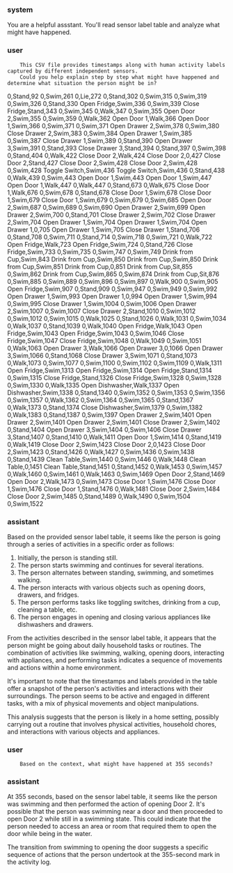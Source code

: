 ### system
You are a helpful assstant. You'll read sensor label table and analyze what might have happened.
### user

        This CSV file provides timestamps along with human activity labels captured by different independent sensors.
        Could you help explain step by step what might have happened and determine what situation the person might be in?
    
0,Stand,92
0,Swim,261
0,Lie,272
0,Stand,302
0,Swim,315
0,Swim,319
0,Swim,326
0,Stand,330
Open Fridge,Swim,336
0,Swim,339
Close Fridge,Stand,343
0,Swim,345
0,Walk,347
0,Swim,355
Open Door 2,Swim,355
0,Swim,359
0,Walk,362
Open Door 1,Walk,366
Open Door 1,Swim,366
0,Swim,371
0,Swim,371
Open Drawer 2,Swim,378
0,Swim,380
Close Drawer 2,Swim,383
0,Swim,384
Open Drawer 1,Swim,385
0,Swim,387
Close Drawer 1,Swim,389
0,Stand,390
Open Drawer 3,Swim,391
0,Stand,393
Close Drawer 3,Stand,394
0,Stand,397
0,Swim,398
0,Stand,404
0,Walk,422
Close Door 2,Walk,424
Close Door 2,0,427
Close Door 2,Stand,427
Close Door 2,Swim,428
Close Door 2,Swim,428
0,Swim,428
Toggle Switch,Swim,436
Toggle Switch,Swim,436
0,Stand,438
0,Walk,439
0,Swim,443
Open Door 1,Swim,443
Open Door 1,Swim,447
Open Door 1,Walk,447
0,Walk,447
0,Stand,673
0,Walk,675
Close Door 1,Walk,676
0,Swim,678
0,Stand,678
Close Door 1,Swim,678
Close Door 1,Swim,679
Close Door 1,Swim,679
0,Swim,679
0,Swim,685
Open Door 2,Swim,687
0,Swim,689
0,Swim,690
Open Drawer 2,Swim,699
Open Drawer 2,Swim,700
0,Stand,701
Close Drawer 2,Swim,702
Close Drawer 2,Swim,704
Open Drawer 1,Swim,704
Open Drawer 1,Swim,704
Open Drawer 1,0,705
Open Drawer 1,Swim,705
Close Drawer 1,Stand,706
0,Stand,708
0,Swim,711
0,Stand,714
0,Swim,718
0,Swim,721
0,Walk,722
Open Fridge,Walk,723
Open Fridge,Swim,724
0,Stand,726
Close Fridge,Swim,733
0,Swim,735
0,Swim,747
0,Swim,749
Drink from Cup,Swim,843
Drink from Cup,Swim,850
Drink from Cup,Swim,850
Drink from Cup,Swim,851
Drink from Cup,0,851
Drink from Cup,Sit,855
0,Swim,862
Drink from Cup,Swim,865
0,Swim,874
Drink from Cup,Sit,876
0,Swim,885
0,Swim,889
0,Swim,896
0,Swim,897
0,Walk,900
0,Swim,905
Open Fridge,Swim,907
0,Stand,909
0,Swim,947
0,Swim,949
0,Swim,992
Open Drawer 1,Swim,993
Open Drawer 1,0,994
Open Drawer 1,Swim,994
0,Swim,995
Close Drawer 1,Swim,1004
0,Swim,1006
Open Drawer 2,Swim,1007
0,Swim,1007
Close Drawer 2,Stand,1010
0,Swim,1012
0,Swim,1012
0,Swim,1015
0,Walk,1025
0,Stand,1026
0,Walk,1031
0,Swim,1034
0,Walk,1037
0,Stand,1039
0,Walk,1040
Open Fridge,Walk,1043
Open Fridge,Swim,1043
Open Fridge,Swim,1043
0,Swim,1046
Close Fridge,Swim,1047
Close Fridge,Swim,1048
0,Walk,1049
0,Swim,1051
0,Walk,1063
Open Drawer 3,Walk,1066
Open Drawer 3,0,1066
Open Drawer 3,Swim,1066
0,Stand,1068
Close Drawer 3,Swim,1071
0,Stand,1073
0,Walk,1073
0,Swim,1077
0,Swim,1100
0,Swim,1102
0,Swim,1109
0,Walk,1311
Open Fridge,Swim,1313
Open Fridge,Swim,1314
Open Fridge,Stand,1314
0,Swim,1315
Close Fridge,Stand,1326
Close Fridge,Swim,1328
0,Swim,1328
0,Swim,1330
0,Walk,1335
Open Dishwasher,Walk,1337
Open Dishwasher,Swim,1338
0,Stand,1340
0,Swim,1352
0,Swim,1353
0,Swim,1356
0,Swim,1357
0,Walk,1362
0,Swim,1364
0,Swim,1365
0,Stand,1367
0,Walk,1373
0,Stand,1374
Close Dishwasher,Swim,1379
0,Swim,1382
0,Walk,1383
0,Stand,1387
0,Swim,1397
Open Drawer 2,Swim,1401
Open Drawer 2,Swim,1401
Open Drawer 2,Swim,1401
Close Drawer 2,Swim,1402
0,Stand,1404
Open Drawer 3,Swim,1404
0,Swim,1406
Close Drawer 3,Stand,1407
0,Stand,1410
0,Walk,1411
Open Door 1,Swim,1414
0,Stand,1419
0,Walk,1419
Close Door 2,Swim,1423
Close Door 2,0,1423
Close Door 2,Swim,1423
0,Stand,1426
0,Walk,1427
0,Swim,1436
0,Swim,1438
0,Stand,1439
Clean Table,Swim,1440
0,Swim,1446
0,Walk,1448
Clean Table,0,1451
Clean Table,Stand,1451
0,Stand,1452
0,Walk,1453
0,Swim,1457
0,Walk,1460
0,Swim,1461
0,Walk,1463
0,Swim,1469
Open Door 2,Stand,1469
Open Door 2,Walk,1473
0,Swim,1473
Close Door 1,Swim,1476
Close Door 1,Swim,1476
Close Door 1,Stand,1476
0,Walk,1481
Close Door 2,Swim,1484
Close Door 2,Swim,1485
0,Stand,1489
0,Walk,1490
0,Swim,1504
0,Swim,1522

### assistant
Based on the provided sensor label table, it seems like the person is going through a series of activities in a specific order as follows:

1. Initially, the person is standing still.
2. The person starts swimming and continues for several iterations.
3. The person alternates between standing, swimming, and sometimes walking.
4. The person interacts with various objects such as opening doors, drawers, and fridges.
5. The person performs tasks like toggling switches, drinking from a cup, cleaning a table, etc.
6. The person engages in opening and closing various appliances like dishwashers and drawers.

From the activities described in the sensor label table, it appears that the person might be going about daily household tasks or routines. The combination of activities like swimming, walking, opening doors, interacting with appliances, and performing tasks indicates a sequence of movements and actions within a home environment.

It's important to note that the timestamps and labels provided in the table offer a snapshot of the person's activities and interactions with their surroundings. The person seems to be active and engaged in different tasks, with a mix of physical movements and object manipulations.

This analysis suggests that the person is likely in a home setting, possibly carrying out a routine that involves physical activities, household chores, and interactions with various objects and appliances.
### user

        Based on the context, what might have happened at 355 seconds?
    
### assistant
At 355 seconds, based on the sensor label table, it seems like the person was swimming and then performed the action of opening Door 2. It's possible that the person was swimming near a door and then proceeded to open Door 2 while still in a swimming state. This could indicate that the person needed to access an area or room that required them to open the door while being in the water.

The transition from swimming to opening the door suggests a specific sequence of actions that the person undertook at the 355-second mark in the activity log.
